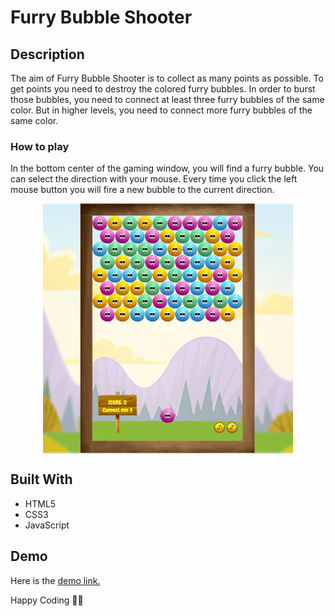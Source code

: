 # Furry Bubble Shooter

## Description
The aim of Furry Bubble Shooter is to collect as many points as possible. To get points you need to destroy the colored furry bubbles. In order to burst those bubbles, you need to connect at least three furry bubbles of the same color. But in higher levels, you need to connect more furry bubbles of the same color.

### How to play
In the bottom center of the gaming window, you will find a furry bubble. You can select the direction with your mouse. Every time you click the left mouse button you will fire a new bubble to the current direction.


<img src="./resources/images/howitended.png" style="width:400px; display: block;margin: 0 auto;">


## Built With
- HTML5
- CSS3
- JavaScript

## Demo
Here is the [demo link.](https://begumeryildiz.github.io/bubble-shooter-game/)

Happy Coding 👩‍💻